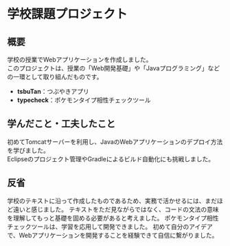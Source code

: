 # 学校課題プロジェクト

## 概要
学校の授業でWebアプリケーションを作成しました。  
このプロジェクトは、授業の「Web開発基礎」や「Javaプログラミング」などの一環として取り組んだものです。
- **tsbuTan**：つぶやきアプリ
- **typecheck**：ポケモンタイプ相性チェックツール


## 学んだこと・工夫したこと  
初めてTomcatサーバーを利用し、JavaのWebアプリケーションのデプロイ方法を学びました。  
Eclipseのプロジェクト管理やGradleによるビルド自動化にも挑戦しました。


## 反省
学校のテキストに沿って作成したものであるため、実務で活かせるには、まだほど遠いと感じました。
テキストをただ見ながらではなく、コードの文法の意味を理解してもっと基礎を固める必要があると考えました。
ポケモンタイプ相性チェックツールは、学習を応用して開発できました。
初めて自分のアイデアで、Webアプリケーションを開発することを経験できて自信に繋がりました。

